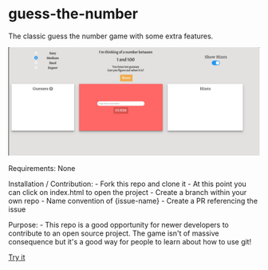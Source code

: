 # guess-the-number

The classic guess the number game with some extra features.

![alt text](media/readmescreenshot.png)

Requirements: None

Installation / Contribution: 
    - Fork this repo and clone it
    - At this point you can click on index.html to open the project
    - Create a branch within your own repo
        - Name convention of {issue-name}
    - Create a PR referencing the issue

Purpose:
    - This repo is a good opportunity for newer developers to contribute to an open source project. The game isn't of massive consequence but it's a good way for people to learn about how to use git!

[Try it](https://prateekkalra.github.io/guess-game)
